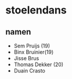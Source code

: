 # stoelendans

## namen

- Sem Pruijs (19)
- Binx Bruinier(19)
- Jisse Brus
- Thomas Dekker (20)
- Duain Crasto
